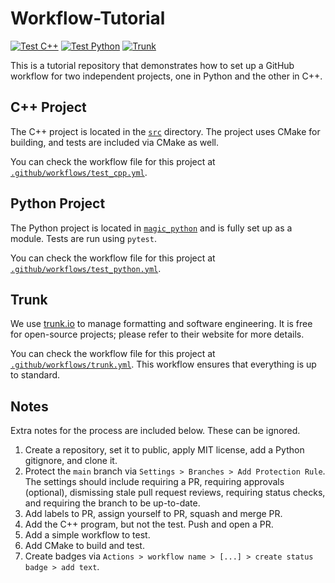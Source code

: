 # Workflow-Tutorial

[![Test C++](https://github.com/InnocentBug/workflow-tutorial/actions/workflows/test_cpp.yml/badge.svg)](https://github.com/InnocentBug/workflow-tutorial/actions/workflows/test_cpp.yml)
[![Test Python](https://github.com/InnocentBug/workflow-tutorial/actions/workflows/test_python.yml/badge.svg)](https://github.com/InnocentBug/workflow-tutorial/actions/workflows/test_python.yml)
[![Trunk](https://github.com/InnocentBug/workflow-tutorial/actions/workflows/trunk.yml/badge.svg)](https://github.com/InnocentBug/workflow-tutorial/actions/workflows/trunk.yml)

This is a tutorial repository that demonstrates how to set up a GitHub workflow for two independent projects, one in Python and the other in C++.

## C++ Project

The C++ project is located in the [`src`](src/) directory. The project uses CMake for building, and tests are included via CMake as well.

You can check the workflow file for this project at [`.github/workflows/test_cpp.yml`](.github/workflows/test_cpp.yml).

## Python Project

The Python project is located in [`magic_python`](magic_python/) and is fully set up as a module. Tests are run using `pytest`.

You can check the workflow file for this project at [`.github/workflows/test_python.yml`](.github/workflows/test_python.yml).

## Trunk

We use [trunk.io](https://trunk.io) to manage formatting and software engineering. It is free for open-source projects; please refer to their website for more details.

You can check the workflow file for this project at [`.github/workflows/trunk.yml`](.github/workflows/trunk.yml). This workflow ensures that everything is up to standard.

## Notes

Extra notes for the process are included below. These can be ignored.

1. Create a repository, set it to public, apply MIT license, add a Python gitignore, and clone it.
2. Protect the `main` branch via `Settings > Branches > Add Protection Rule`. The settings should include requiring a PR, requiring approvals (optional), dismissing stale pull request reviews, requiring status checks, and requiring the branch to be up-to-date.
3. Add labels to PR, assign yourself to PR, squash and merge PR.
4. Add the C++ program, but not the test. Push and open a PR.
5. Add a simple workflow to test.
6. Add CMake to build and test.
7. Create badges via `Actions > workflow name > [...] > create status badge > add text`.
